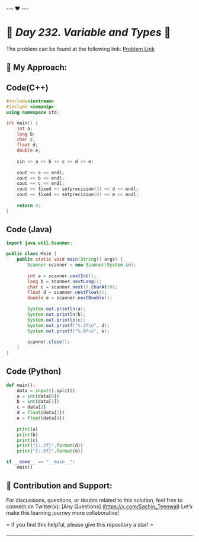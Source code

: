 --- ❤️ ---

# 🚀 _Day 232. Variable and Types_ 🧠


The problem can be found at the following link: [Problem Link](https://www.interviewbit.com/problems/variable-and-types/)

## 🎯 **My Approach:**


## Code(C++)
```cpp
#include<iostream>
#include <iomanip> 
using namespace std;

int main() {
    int a;
    long b;
    char c;
    float d;
    double e;
    
    cin >> a >> b >> c >> d >> e;
    
    cout << a << endl;
    cout << b << endl;
    cout << c << endl;
    cout << fixed << setprecision(3) << d << endl;
    cout << fixed << setprecision(9) << e << endl;
    
    return 0;
}
```

## Code (Java)

```java
import java.util.Scanner;

public class Main {
    public static void main(String[] args) {
        Scanner scanner = new Scanner(System.in);
        
        int a = scanner.nextInt();
        long b = scanner.nextLong();
        char c = scanner.next().charAt(0);
        float d = scanner.nextFloat();
        double e = scanner.nextDouble();
        
        System.out.println(a);
        System.out.println(b);
        System.out.println(c);
        System.out.printf("%.3f\n", d);
        System.out.printf("%.9f\n", e);
        
        scanner.close();
    }
}
```

## Code (Python)

```python
def main():
    data = input().split()
    a = int(data[0])
    b = int(data[1])
    c = data[2]
    d = float(data[3])
    e = float(data[4])
    
    print(a)
    print(b)
    print(c)
    print("{:.3f}".format(d))
    print("{:.9f}".format(e))

if __name__ == "__main__":
    main()
```



## 🎯 **Contribution and Support:**

For discussions, questions, or doubts related to this solution, feel free to connect on Twitter(x): [Any Questions] (https://x.com/Sachin_Teenwal) Let’s make this learning journey more collaborative!

⭐ If you find this helpful, please give this repository a star! ⭐

---
